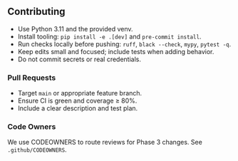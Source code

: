 ## Contributing

- Use Python 3.11 and the provided venv.
- Install tooling: `pip install -e .[dev]` and `pre-commit install`.
- Run checks locally before pushing: `ruff`, `black --check`, `mypy`, `pytest -q`.
- Keep edits small and focused; include tests when adding behavior.
- Do not commit secrets or real credentials.

### Pull Requests

- Target `main` or appropriate feature branch.
- Ensure CI is green and coverage ≥ 80%.
- Include a clear description and test plan.

### Code Owners

We use CODEOWNERS to route reviews for Phase 3 changes. See `.github/CODEOWNERS`.

